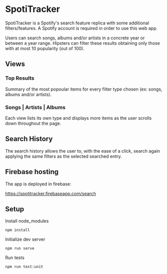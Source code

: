 # SpotiTracker

SpotiTracker is a Spotify's search feature replica with some additional filters/features. A Spotify account is required in order to use this web app.

Users can search songs, albums and/or artists in a concrete year or between a year range. Hipsters can filter these results obtaining only those with at most 10 popularity (out of 100).


## Views

### Top Results

Summary of the most popoular items for every filter type chosen (ex: songs, albums and/or artists).

### Songs | Artists | Albums

Each view lists its own type and displays more items as the user scrolls down throughout the page.


## Search History

The search history allows the user to, with the ease of a click, search again applying the same filters as the selected searched entry.


## Firebase hosting

The app is deployed in firebase:

https://spotitracker.firebaseapp.com/search


## Setup

Install node_modules
```
npm install
```

Initialize dev server
```
npm run serve
```

Run tests
```
npm run test:unit
```

